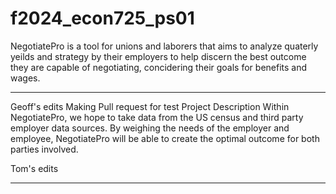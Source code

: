 # f2024_econ725_ps01
NegotiatePro is a tool for unions and laborers that aims to analyze quaterly yeilds and strategy by their employers to help discern the best outcome they are capable of negotiating, concidering their goals for benefits and wages.

--------------

Geoff's edits
Making Pull request for test
Project Description
Within NegotiatePro, we hope to take data from the US census and third party employer data sources. By weighing the needs of the employer and employee, NegotiatePro will be able to create the optimal outcome for both parties involved. 


Tom's edits

--------------
